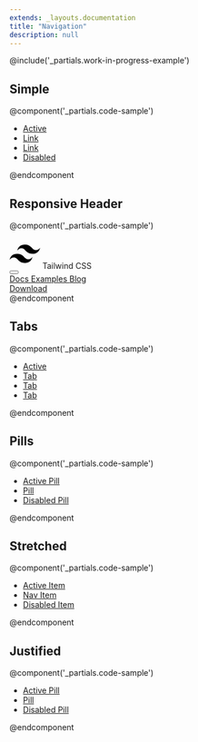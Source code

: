 ```yaml
---
extends: _layouts.documentation
title: "Navigation"
description: null
---
```


@include('_partials.work-in-progress-example')

## Simple

@component('_partials.code-sample')
<ul class="list-reset flex">
  <li class="mr-6">
    <a class="text-blue hover:text-blue-darker" href="#">Active</a>
  </li>
  <li class="mr-6">
    <a class="text-blue hover:text-blue-darker" href="#">Link</a>
  </li>
  <li class="mr-6">
    <a class="text-blue hover:text-blue-darker" href="#">Link</a>
  </li>
  <li class="mr-6">
    <a class="text-grey-light cursor-not-allowed" href="#">Disabled</a>
  </li>
</ul>
@endcomponent

## Responsive Header

@component('_partials.code-sample')
<nav class="flex items-center justify-between flex-wrap bg-teal p-6">
  <div class="flex items-center flex-no-shrink text-white mr-6">
    <svg class="h-8 w-8 mr-2" width="54" height="54" viewBox="0 0 54 54" xmlns="http://www.w3.org/2000/svg"><path d="M13.5 22.1c1.8-7.2 6.3-10.8 13.5-10.8 10.8 0 12.15 8.1 17.55 9.45 3.6.9 6.75-.45 9.45-4.05-1.8 7.2-6.3 10.8-13.5 10.8-10.8 0-12.15-8.1-17.55-9.45-3.6-.9-6.75.45-9.45 4.05zM0 38.3c1.8-7.2 6.3-10.8 13.5-10.8 10.8 0 12.15 8.1 17.55 9.45 3.6.9 6.75-.45 9.45-4.05-1.8 7.2-6.3 10.8-13.5 10.8-10.8 0-12.15-8.1-17.55-9.45-3.6-.9-6.75.45-9.45 4.05z"/></svg>
    <span class="font-semibold text-xl tracking-tight">Tailwind CSS</span>
  </div>
  <div class="block lg:hidden">
    <button class="flex items-center px-3 py-2 border rounded text-teal-lighter border-teal-light hover:text-white hover:border-white">
      <svg class="h-3 w-3" viewBox="0 0 20 20" xmlns="http://www.w3.org/2000/svg"><title>Menu</title><path d="M0 3h20v2H0V3zm0 6h20v2H0V9zm0 6h20v2H0v-2z"/></svg>
    </button>
  </div>
  <div class="w-full block flex-grow lg:flex lg:items-center lg:w-auto">
    <div class="text-sm lg:flex-grow">
      <a href="#responsive-header" class="block mt-4 lg:inline-block lg:mt-0 text-teal-lighter hover:text-white mr-4">
        Docs
      </a>
      <a href="#responsive-header" class="block mt-4 lg:inline-block lg:mt-0 text-teal-lighter hover:text-white mr-4">
        Examples
      </a>
      <a href="#responsive-header" class="block mt-4 lg:inline-block lg:mt-0 text-teal-lighter hover:text-white">
        Blog
      </a>
    </div>
    <div>
      <a href="#" class="inline-block text-sm px-4 py-2 leading-none border rounded text-white border-white hover:border-transparent hover:text-teal hover:bg-white mt-4 lg:mt-0">Download</a>
    </div>
  </div>
</nav>
@endcomponent

## Tabs

@component('_partials.code-sample')
<ul class="list-reset flex border-b">
  <li class="-mb-px mr-1">
    <a class="bg-white inline-block border-l border-t border-r rounded-t py-2 px-4 text-blue-dark font-semibold" href="#">Active</a>
  </li>
  <li class="mr-1">
    <a class="bg-white inline-block py-2 px-4 text-blue hover:text-blue-darker font-semibold" href="#">Tab</a>
  </li>
  <li class="mr-1">
    <a class="bg-white inline-block py-2 px-4 text-blue hover:text-blue-darker font-semibold" href="#">Tab</a>
  </li>
  <li class="mr-1">
    <a class="bg-white inline-block py-2 px-4 text-grey-light font-semibold" href="#">Tab</a>
  </li>
</ul>
@endcomponent

## Pills

@component('_partials.code-sample')
<ul class="list-reset flex">
  <li class="mr-3">
    <a class="inline-block border border-blue rounded py-1 px-3 bg-blue text-white" href="#">Active Pill</a>
  </li>
  <li class="mr-3">
    <a class="inline-block border border-white rounded hover:border-grey-lighter text-blue hover:bg-grey-lighter py-1 px-3" href="#">Pill</a>
  </li>
  <li class="mr-3">
    <a class="inline-block py-1 px-3 text-grey-light cursor-not-allowed" href="#">Disabled Pill</a>
  </li>
</ul>
@endcomponent

## Stretched

@component('_partials.code-sample')
<ul class="list-reset flex">
  <li class="flex-1 mr-2">
    <a class="text-center block border border-blue rounded py-2 px-4 bg-blue hover:bg-blue-dark text-white" href="#">Active Item</a>
  </li>
  <li class="flex-1 mr-2">
    <a class="text-center block border border-white rounded hover:border-grey-lighter text-blue hover:bg-grey-lighter py-2 px-4" href="#">Nav Item</a>
  </li>
  <li class="text-center flex-1">
    <a class="block py-2 px-4 text-grey-light cursor-not-allowed" href="#">Disabled Item</a>
  </li>
</ul>
@endcomponent

## Justified

@component('_partials.code-sample')
<ul class="list-reset flex justify-between">
  <li class="mr-3">
    <a class="inline-block border border-blue rounded py-2 px-4 bg-blue hover:bg-blue-dark text-white" href="#">Active Pill</a>
  </li>
  <li class="mr-3">
    <a class="inline-block border border-white rounded hover:border-grey-lighter text-blue hover:bg-grey-lighter py-2 px-4" href="#">Pill</a>
  </li>
  <li class="mr-3">
    <a class="inline-block py-2 px-4 text-grey-light cursor-not-allowed" href="#">Disabled Pill</a>
  </li>
</ul>
@endcomponent
